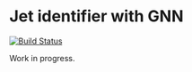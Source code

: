 Jet identifier with GNN
=======================

[![Build Status](https://travis-ci.com/Dario-Caf/Jet-identifier-GNN.svg?branch=main)](https://travis-ci.com/Dario-Caf/Jet-identifier-GNN)

Work in progress.
